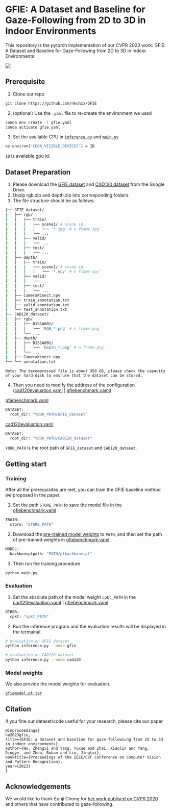 # GFIE: A Dataset and Baseline for Gaze-Following from 2D to 3D in Indoor Environments

This repository is the pytorch implementation of our CVPR 2023 work: GFIE: A Dataset and Baseline for Gaze-Following from 2D to 3D in Indoor Environments

[![](https://shields.io/badge/homepage-website-pink?logo=appveyor&style=for-the-badge)](https://sites.google.com/view/gfie)

## Prerequisite
1. Clone our repo
```bash
git clone https://github.com/nkuhzx/GFIE
```

2. (optional) Use the `.yaml` file to re-create the environment we used
```bash
conda env create -f gfie.yaml
conda activate gfie.yaml
```

3. Set the available GPU in [`inference.py`](inference.py) and [`main.py`](inference.py)
```bash
os.environ['CUDA_VISIBLE_DEVICES'] = ID
```
`ID` is available gpu id.

## Dataset Preparation

1. Please download the [GFIE dataset](https://drive.google.com/drive/folders/1AKA1jCVdrMmLIXqTeNNCFo5VnUrAcplq?usp=sharing) and [CAD120 dataset](https://drive.google.com/drive/folders/1PNe5AYHd2pdMJin4YzO1ntsdpoZH7pQb?usp=sharing) from the Google Drive. 
2. Unzip rgb.zip and depth.zip into corresponding folders.
3. The file structure should be as follows:

```bash
├── GFIE_dataset/
|   ├── rgb/
|   |   ├── train/
|   |   |   ├── scene1/ # scene id
|   |   |   |   └── '*.jpg' # n frame jpg`
|   |   |   └── ...
|   |   ├── valid/
|   |   |   └── ...
|   |   ├── test/
|   |   |   └── ...
|   ├── depth/
|   |   ├── train/
|   |   |   ├── scene1/ # scene id
|   |   |   |   └── '*.npy' # n frame npy`
|   |   ├── valid/
|   |   |   └── ...
|   |   ├── test/
|   |   |   └── ...
|   ├── CameraKinect.npy
|   ├── train_annotation.txt
|   ├── valid_annotation.txt
|   └── test_annotation.txt
├── CAD120_dataset/
|   ├── rgb/
|   |   ├── D1S1A001/
|   |   |   └── 'RGB_*.png' # n frame png`
|   |   └── ...
|   ├── depth/
|   |   ├── D1S1A001/
|   |   |   └── 'Depth_*.png' # n frame png`
|   |   └── ...
|   ├── CameraKinect.npy
└── └── annotation.txt
```
`Note: The decompressed file is about 350 GB, please check the capacity of your hard disk to ensrure that the dataset can be stored.`


4. Then you need to modify the address of the configuration ([cad120evaluation.yaml](config/cad120evaluation.yaml) | [gfiebenchmark.yaml](config/gfiebenchmark.yaml))

[gfiebenchmark.yaml](config/gfiebenchmark.yaml)
```bash
DATASET:
  root_dir: "YOUR_PATH/GFIE_dataset"
```

[cad120evaluation.yaml](config/cad120evaluation.yaml) 
```bash
DATASET:
  root_dir: "YOUR_PATH/CAD120_dataset"
```

`YOUR_PATH` is the root path of `GFIE_dataset` and `CAD120_dataset`.

## Getting start

### Training

After all the prerequisites are met, you can train the GFIE baseline method we proposed in the paper.

1. Set the path `STORE_PATH` to save the model file in the [gfiebenchmark.yaml](config/gfiebenchmark.yaml)

```bash
TRAIN:
  store: "STORE_PATH"
```

2. Download the [pre-trained model weights](https://drive.google.com/file/d/1eXWy4-bg5BQeCHbyH6R1dbWceGCNKPe4/view?usp=sharing) to `PATH`, and then set the path of pre-trained weights in [gfiebenchmark.yaml](config/gfiebenchmark.yaml)

```bash
MODEL:
  backboneptpath: "PATH/ptbackbone.pt"
```

3. Then run the training procedure
```bash
python main.py
```

### Evaluation

1. Set the absolute path of the model weight `cpkt_PATH` in the [cad120evaluation.yaml](config/cad120evaluation.yaml) | [gfiebenchmark.yaml](config/gfiebenchmark.yaml)

```bash
OTHER:
  cpkt: "cpkt_PATH"
```

2. Run the inference program and the evaluation results will be displayed in the termainal.

```bash
# evaluation on GFIE dataset
python inference.py --mode gfie

# evaluation on CAD120 dataset
python inference.py --mode cad120
```

### Model weights

We also provide the model weights for evaluation.

[`gfiemodel.pt.tar`](https://drive.google.com/file/d/1VVpAC1z5sQA0niuA92nmQIRRnin7TvIH/view?usp=sharing)

## Citation
If you fine our dataset/code useful for your research, please cite our paper
```
@inproceedings{
hu2023gfie,
title={GFIE: a dataset and baseline for gaze-followiung from 2d to 3d in indoor environments},
author={Hu, Zhengxi and Yang, Yuxue and Zhai, Xiaolin and Yang, Dingye, and Zhou, Bohan and Liu, Jingtai},
booktitle={Proceedings of the IEEE/CVF Conference on Computer Vision and Pattern Recognition},
year={2023}
}
```

## Acknowledgements

We would like to thank Eunji Chong for [her work publised on CVPR 2020](https://github.com/ejcgt/attention-target-detection) and others that have contributed to gaze-following.




